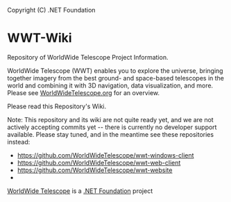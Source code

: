 Copyright (C) .NET Foundation

# WWT-Wiki
Repository of WorldWide Telescope Project Information.

WorldWide Telescope (WWT) enables you to explore the universe, bringing together imagery from the best ground- and space-based telescopes in the world and combining it with 3D navigation, data visualization, and more. Please see [WorldWideTelescope.org](http://WorldWideTelescope.org/) for an overview.

Please read this Repository's Wiki.

Note: This repository and its wiki are not quite ready yet, and we are not actively accepting commits yet -- there is currently no developer support available.  Please stay tuned, and in the meantime see these repositories instead:

* https://github.com/WorldWideTelescope/wwt-windows-client
* https://github.com/WorldWideTelescope/wwt-web-client
* https://github.com/WorldWideTelescope/wwt-website
* 

[WorldWide Telescope](http://worldwidetelescope.org) is a [.NET Foundation](http://dotnetfoundation.org) project
